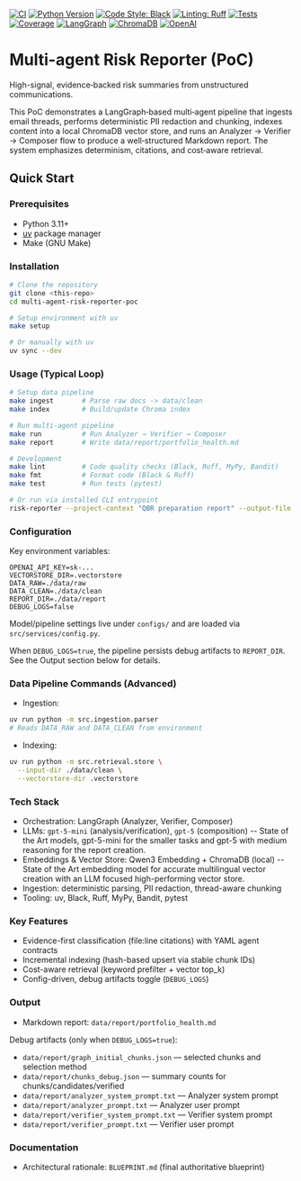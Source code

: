 [![CI](https://github.com/ZeleMate/Multi-agent-Risk-Reporter-PoC/actions/workflows/ci.yaml/badge.svg?branch=main)](https://github.com/ZeleMate/Multi-agent-Risk-Reporter-PoC/actions/workflows/ci.yaml)
[![Python Version](https://img.shields.io/badge/python-3.11+-blue.svg)](https://www.python.org/downloads/)
[![Code Style: Black](https://img.shields.io/badge/code%20style-black-000000.svg)](https://github.com/psf/black)
[![Linting: Ruff](https://img.shields.io/badge/linting-ruff-6638B6.svg)](https://github.com/charliermarsh/ruff)
[![Tests](https://img.shields.io/badge/tests-passing-brightgreen.svg)](https://github.com/ZeleMate/Multi-agent-Risk-Reporter-PoC/actions/workflows/ci.yaml)
[![Coverage](https://img.shields.io/badge/coverage-100%25-28a745.svg)](https://github.com/ZeleMate/Multi-agent-Risk-Reporter-PoC)
[![LangGraph](https://img.shields.io/badge/LangGraph-3.0+-purple.svg)](https://github.com/langchain-ai/langgraph)
[![ChromaDB](https://img.shields.io/badge/ChromaDB-0.4+-green.svg)](https://www.trychroma.com/)
[![OpenAI](https://img.shields.io/badge/OpenAI-GPT--5-blue.svg)](https://openai.com/)

# Multi-agent Risk Reporter (PoC)
High-signal, evidence‑backed risk summaries from unstructured communications.

This PoC demonstrates a LangGraph‑based multi‑agent pipeline that ingests email threads, performs deterministic PII redaction and chunking, indexes content into a local ChromaDB vector store, and runs an Analyzer → Verifier → Composer flow to produce a well‑structured Markdown report. The system emphasizes determinism, citations, and cost‑aware retrieval.

## Quick Start

### Prerequisites
- Python 3.11+
- [uv](https://docs.astral.sh/uv/) package manager
- Make (GNU Make)

### Installation
```bash
# Clone the repository
git clone <this-repo>
cd multi-agent-risk-reporter-poc

# Setup environment with uv
make setup

# Or manually with uv
uv sync --dev
```

### Usage (Typical Loop)
```bash
# Setup data pipeline
make ingest       # Parse raw docs -> data/clean
make index        # Build/update Chroma index

# Run multi-agent pipeline
make run          # Run Analyzer → Verifier → Composer
make report       # Write data/report/portfolio_health.md

# Development
make lint         # Code quality checks (Black, Ruff, MyPy, Bandit)
make fmt          # Format code (Black & Ruff)
make test         # Run tests (pytest)

# Or run via installed CLI entrypoint
risk-reporter --project-context "QBR preparation report" --output-file data/report/portfolio_health.md
```

### Configuration

Key environment variables:
```
OPENAI_API_KEY=sk-...
VECTORSTORE_DIR=.vectorstore
DATA_RAW=./data/raw
DATA_CLEAN=./data/clean
REPORT_DIR=./data/report
DEBUG_LOGS=false
```

Model/pipeline settings live under `configs/` and are loaded via `src/services/config.py`.

When `DEBUG_LOGS=true`, the pipeline persists debug artifacts to `REPORT_DIR`. See the Output section below for details.

### Data Pipeline Commands (Advanced)
- Ingestion:
```bash
uv run python -m src.ingestion.parser
# Reads DATA_RAW and DATA_CLEAN from environment
```

- Indexing:
```bash
uv run python -m src.retrieval.store \
  --input-dir ./data/clean \
  --vectorstore-dir .vectorstore
```

### Tech Stack
- Orchestration: LangGraph (Analyzer, Verifier, Composer)
- LLMs: `gpt-5-mini` (analysis/verification), `gpt-5` (composition) -- State of the Art models, gpt-5-mini for the smaller tasks and gpt-5 with medium reasoning for the report creation.
- Embeddings & Vector Store: Qwen3 Embedding + ChromaDB (local) -- State of the Art embedding model for accurate multilingual vector creation with an LLM focused high-performing vector store.
- Ingestion: deterministic parsing, PII redaction, thread-aware chunking
- Tooling: uv, Black, Ruff, MyPy, Bandit, pytest

### Key Features
- Evidence-first classification (file:line citations) with YAML agent contracts
- Incremental indexing (hash-based upsert via stable chunk IDs)
- Cost-aware retrieval (keyword prefilter + vector top_k)
- Config-driven, debug artifacts toggle (`DEBUG_LOGS`)

### Output
- Markdown report: `data/report/portfolio_health.md`

Debug artifacts (only when `DEBUG_LOGS=true`):
- `data/report/graph_initial_chunks.json` — selected chunks and selection method
- `data/report/chunks_debug.json` — summary counts for chunks/candidates/verified
- `data/report/analyzer_system_prompt.txt` — Analyzer system prompt
- `data/report/analyzer_prompt.txt` — Analyzer user prompt
- `data/report/verifier_system_prompt.txt` — Verifier system prompt
- `data/report/verifier_prompt.txt` — Verifier user prompt

### Documentation
- Architectural rationale: `BLUEPRINT.md` (final authoritative blueprint)